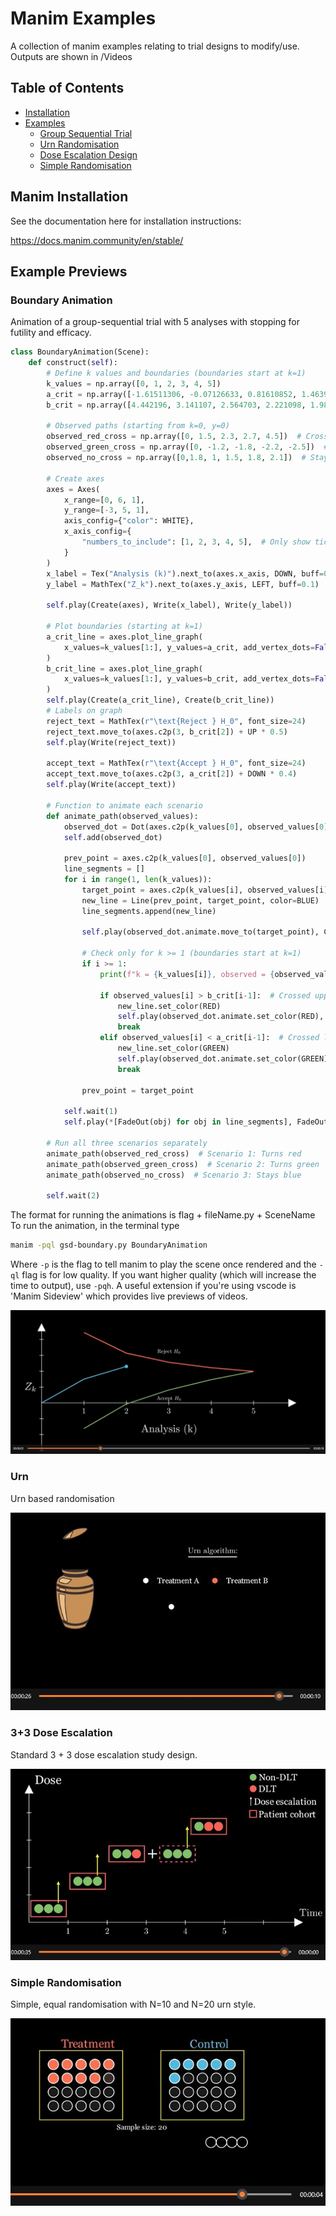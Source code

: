 # Manim Examples

A collection of manim examples relating to trial designs to modify/use. Outputs are shown in /Videos

## Table of Contents

* [Installation](#Manim-Installation)
* [Examples](#Example-Previews)
    * [Group Sequential Trial](#Boundary-Animation)
    * [Urn Randomisation](#Urn)
    * [Dose Escalation Design](#3+3-Dose-Escalation)
    * [Simple Randomisation](#simple-randomisation)
## Manim Installation

See the documentation here for installation instructions:

https://docs.manim.community/en/stable/


## Example Previews

### Boundary Animation

Animation of a group-sequential trial with 5 analyses with stopping for futility and efficacy.

```python
class BoundaryAnimation(Scene):
    def construct(self):
        # Define k values and boundaries (boundaries start at k=1)
        k_values = np.array([0, 1, 2, 3, 4, 5])
        a_crit = np.array([-1.61511306, -0.07126633, 0.81610852, 1.46393433, 1.986610])  # No k=0 boundary
        b_crit = np.array([4.442196, 3.141107, 2.564703, 2.221098, 1.986610])  # No k=0 boundary

        # Observed paths (starting from k=0, y=0)
        observed_red_cross = np.array([0, 1.5, 2.3, 2.7, 4.5])  # Crosses upper boundary
        observed_green_cross = np.array([0, -1.2, -1.8, -2.2, -2.5])  # Crosses lower boundary
        observed_no_cross = np.array([0,1.8, 1, 1.5, 1.8, 2.1])  # Stays within bounds

        # Create axes
        axes = Axes(
            x_range=[0, 6, 1],
            y_range=[-3, 5, 1],
            axis_config={"color": WHITE},
            x_axis_config={
                "numbers_to_include": [1, 2, 3, 4, 5],  # Only show ticks for x values from 1 to 5
            }
        )
        x_label = Tex("Analysis (k)").next_to(axes.x_axis, DOWN, buff=0.5)
        y_label = MathTex("Z_k").next_to(axes.y_axis, LEFT, buff=0.1)
        
        self.play(Create(axes), Write(x_label), Write(y_label))

        # Plot boundaries (starting at k=1)
        a_crit_line = axes.plot_line_graph(
            x_values=k_values[1:], y_values=a_crit, add_vertex_dots=False, line_color=GREEN, stroke_width=4
        )
        b_crit_line = axes.plot_line_graph(
            x_values=k_values[1:], y_values=b_crit, add_vertex_dots=False, line_color=RED, stroke_width=4
        )
        self.play(Create(a_crit_line), Create(b_crit_line))
        # Labels on graph
        reject_text = MathTex(r"\text{Reject } H_0", font_size=24)
        reject_text.move_to(axes.c2p(3, b_crit[2]) + UP * 0.5)
        self.play(Write(reject_text))

        accept_text = MathTex(r"\text{Accept } H_0", font_size=24)
        accept_text.move_to(axes.c2p(3, a_crit[2]) + DOWN * 0.4)
        self.play(Write(accept_text))

        # Function to animate each scenario
        def animate_path(observed_values):
            observed_dot = Dot(axes.c2p(k_values[0], observed_values[0]), color=BLUE)
            self.add(observed_dot)

            prev_point = axes.c2p(k_values[0], observed_values[0])
            line_segments = []
            for i in range(1, len(k_values)):
                target_point = axes.c2p(k_values[i], observed_values[i])
                new_line = Line(prev_point, target_point, color=BLUE)
                line_segments.append(new_line)

                self.play(observed_dot.animate.move_to(target_point), Create(new_line), run_time=1)

                # Check only for k >= 1 (boundaries start at k=1)
                if i >= 1:
                    print(f"k = {k_values[i]}, observed = {observed_values[i]}, a_crit = {a_crit[i-1]}, b_crit = {b_crit[i-1]}")

                    if observed_values[i] > b_crit[i-1]:  # Crossed upper boundary
                        new_line.set_color(RED)
                        self.play(observed_dot.animate.set_color(RED), new_line.animate.set_color(RED), run_time=0.5)
                        break
                    elif observed_values[i] < a_crit[i-1]:  # Crossed lower boundary
                        new_line.set_color(GREEN)
                        self.play(observed_dot.animate.set_color(GREEN), new_line.animate.set_color(GREEN), run_time=0.5)
                        break

                prev_point = target_point

            self.wait(1)
            self.play(*[FadeOut(obj) for obj in line_segments], FadeOut(observed_dot))

        # Run all three scenarios separately
        animate_path(observed_red_cross)  # Scenario 1: Turns red
        animate_path(observed_green_cross)  # Scenario 2: Turns green
        animate_path(observed_no_cross)  # Scenario 3: Stays blue

        self.wait(2)
```

The format for running the animations is flag + fileName.py + SceneName
To run the animation, in the terminal type

```bash
manim -pql gsd-boundary.py BoundaryAnimation
```

Where `-p` is the flag to tell manim to play the scene once rendered and the `-ql` flag is for low quality. If you want higher quality (which will increase the time to output), use `-pqh`. A useful extension if you're using vscode is 'Manim Sideview' which provides live previews of videos.

[![Watch the video](Images/Boundary_example.JPG)](https://cgvoller.github.io/videos/BoundaryAnimation.mp4)


### Urn

Urn based randomisation

[![Watch the video](Images/Urn.JPG)](https://cgvoller.github.io/videos/DrawUrn.mp4)

### 3+3 Dose Escalation

Standard 3 + 3 dose escalation study design.

[![Watch the video](Images/threeplusthreedoseesc.JPG)](https://cgvoller.github.io/videos/ThreePlusThree.mp4)

### Simple Randomisation

Simple, equal randomisation with N=10 and N=20 urn style.

[![Watch the video](Images/simple_randomisation.JPG)](https://cgvoller.github.io/videos/SimpleRandomisation.mp4)
